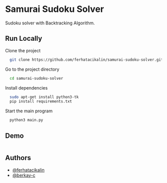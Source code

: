 
# Samurai Sudoku Solver

Sudoku solver with Backtracking Algorithm.

## Run Locally

Clone the project

```bash
  git clone https://github.com/ferhatacikalin/samurai-sudoku-solver.git
```

Go to the project directory

```bash
  cd samurai-sudoku-solver
```

Install dependencies

```bash
  sudo apt-get install python3-tk
  pip install requirements.txt
```

Start the main program

```bash
  python3 main.py
```


## Demo

![]()


## Authors

- [@ferhatacikalin](https://github.com/ferhatacikalin)
- [@berkay-c](https://github.com/berkay-c)

